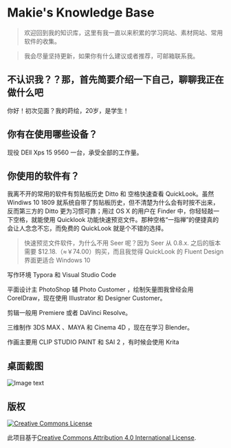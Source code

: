 # Makie's Knowledge Base

> 欢迎回到我的知识库，这里有我一直以来积累的学习网站、素材网站、常用软件的收集。

> 我会尽量坚持更新，如果你有什么建议或者推荐，可邮箱联系我。

## 不认识我？？那，首先简要介绍一下自己，聊聊我正在做什么吧

你好！初次见面？我的莳绘，20岁，是学生！



##  你有在使用哪些设备？

现役 DEll Xps 15 9560 一台，承受全部的工作量。

## 你使用的软件有？

我离不开的常用的软件有剪贴板历史 Ditto 和 空格快速查看 QuickLook。虽然Windiws 10 1809 就系统自带了剪贴板历史，但不清楚为什么会有时按不出来，反而第三方的 Ditto 更为习惯可靠；用过 OS X 的用户在 Finder 中，你轻轻敲一下空格，就能使用 Quicklook 功能快速预览文件。那种空格“一指禅”的便捷真的会让人念念不忘，而免费的 QuickLook 就是个不错的选择。
>快速预览文件软件，为什么不用 Seer 呢？因为 Seer 从 0.8.x. 之后的版本需要 $12.18.（≈￥74.00）购买，而且我觉得 QuickLook 的 Fluent Design 界面更适合 Windows 10

写作环境 Typora 和 Visual Studio Code

平面设计主 PhotoShop 辅 Photo Customer ，绘制矢量图我曾经会用CorelDraw，现在使用 Illustrator 和 Designer Customer。

剪辑一般用 Premiere 或者 DaVinci Resolve。

三维制作 3DS MAX 、MAYA 和 Cinema 4D ，现在在学习 Blender。

作画主要用 CLIP STUDIO PAINT 和 SAI 2 ，有时候会使用 Krita

## 桌面截图

![Image text](https://github.com/c0344/Knowledge_Base/blob/master/Media/Screenshot_folder/Snipaste_2019-04-16_22-19-45.png)

## 版权

[![Creative Commons License](http://i.creativecommons.org/l/by/4.0/88x31.png)](http://creativecommons.org/licenses/by/4.0/)

此项目基于[Creative Commons Attribution 4.0 International License](http://creativecommons.org/licenses/by/4.0/).